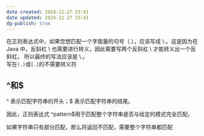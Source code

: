 ```yaml
---
date created: 2024-12-27 23:41
date updated: 2024-12-27 23:41
dg-publish: true
---
```


在正则表达式中，如果您想匹配一个字面量的句号（.），应该写成 \\.。这是因为在 Java 中，反斜杠 \ 也需要进行转义，因此需要写两个反斜杠 \ 才能转义出一个反斜杠。  所以最终的写法应该是 \\.。<br>写在`(.)`或`[.]`的不需要转义符

## ^和$

^ 表示匹配字符串的开头；$ 表示匹配字符串的结尾。

因此，正则表达式 ^pattern$用于匹配整个字符串是否与给定的模式完全匹配。

如果字符串只有部分匹配，那么将返回不匹配，需要整个字符串都匹配
